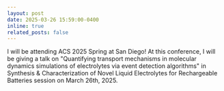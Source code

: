 ```yaml
---
layout: post
date: 2025-03-26 15:59:00-0400
inline: true
related_posts: false
---
```


I will be attending ACS 2025 Spring at San Diego! At this conference, I will be giving a talk on "Quantifying transport mechanisms in molecular dynamics simulations of electrolytes via event detection algorithms" in Synthesis & Characterization of Novel Liquid Electrolytes for Rechargeable Batteries session on March 26th, 2025.
